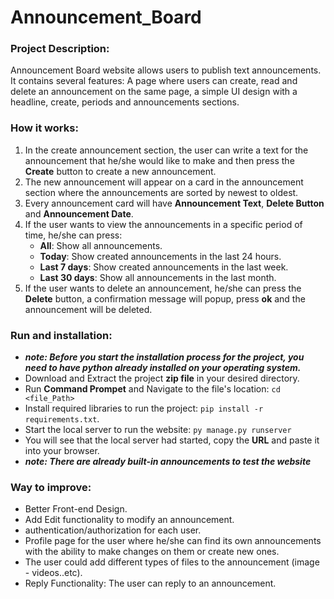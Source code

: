 # Announcement_Board

### Project Description:
Announcement Board website allows users to publish text announcements. It contains several features: A page where users can create, read and delete an announcement on the same page, a simple UI design with a headline, create, periods and announcements sections.

### How it works:
1. In the create announcement section, the user can write a text for the announcement that he/she would like to make and then press the **Create** button to create a new announcement.
2. The new announcement will appear on a card in the announcement section where the announcements are sorted by newest to oldest.
3. Every announcement card will have **Announcement Text**, **Delete Button** and **Announcement Date**.
4. If the user wants to view the announcements in a specific period of time, he/she can press:
   * **All**: Show all announcements.
   * **Today**: Show created announcements in the last 24 hours.
   * **Last 7 days**: Show created announcements in the last week.
   * **Last 30 days**: Show all announcements in the last month.  
6. If the user wants to delete an announcement, he/she can press the **Delete** button, a confirmation message will popup, press **ok** and the announcement will be deleted. 

### Run and installation:
* ***note: Before you start the installation process for the project, you need to have python already installed on your operating system.***
* Download and Extract the project **zip file** in your desired directory.
* Run **Command Prompet** and Navigate to the file's location: `cd <file_Path>`
* Install required libraries to run the project: `pip install -r requirements.txt`. 
* Start the local server to run the website: `py manage.py runserver`
* You will see that the local server had started, copy the **URL** and paste it into your browser.
* ***note: There are already built-in announcements to test the website***   

### Way to improve:
* Better Front-end Design.
* Add Edit functionality to modify an announcement.
* authentication/authorization for each user.
* Profile page for the user where he/she can find its own announcements with the ability to make changes on them or create new ones.
* The user could add different types of files to the announcement (image - videos..etc).
* Reply Functionality: The user can reply to an announcement.
